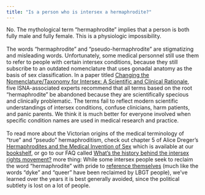 ```yaml
---
title: "Is a person who is intersex a hermaphrodite?"
---
```


No. The mythological term &#8220;hermaphrodite&#8221; implies that a person is both fully male and fully female. This is a physiologic impossibility.<br><br>The words &#8220;hermaphrodite&#8221; and &#8220;pseudo-hermaphrodite&#8221; are stigmatizing and misleading words. Unfortunately, some medical personnel still use them to refer to people with certain intersex conditions, because they still subscribe to an outdated nomenclature that uses gonadal anatomy as the basis of sex classification. In a paper titled [Changing the Nomenclature/Taxonomy for Intersex: A Scientific and Clinical Rationale][1], five <span class="caps">ISNA</span>-associated experts recommend that all terms based on the root &#8220;hermaphrodite&#8221; be abandoned because they are scientifically specious and clinically problematic. The terms fail to reflect modern scientific understandings of intersex conditions, confuse clinicians, harm patients, and panic parents. We think it is much better for everyone involved when specific condition names are used in medical research and practice.<br><br>To read more about the Victorian origins of the medical terminology of &#8220;true&#8221; and &#8220;pseudo&#8221; hermaphroditism, check out chapter 5 of Alice Dreger&#8217;s [Hermaphrodites and the Medical Invention of Sex][2] which is available at our [bookshelf][3], or go to our <span class="caps">FAQ</span> called [What&#8217;s the history behind the intersex rights movement?][4] more thing: While some intersex people seek to reclaim the word &#8220;hermaphrodite&#8221; with pride to [reference themselves][5] (much like the words &#8220;dyke&#8221; and &#8220;queer&#8221; have been reclaimed by <span class="caps">LBGT</span> people), we&#8217;ve learned over the years it is best generally avoided, since the political subtlety is lost on a lot of people.<br>

 [1]: /node/979
 [2]: /books/medicalinvention
 [3]: /library/books
 [4]: /faq/history.One
 [5]: /videos/hermaphrodites_speak